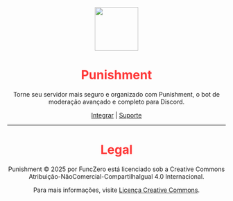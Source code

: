 <div align="center">
  <img src="https://github.com/funczero/Punishment/raw/34b4d0886465860154577d6253a98f09957c83c9/src/d7f8c136f3cd378eaefe967bbea30110.png" width="100">

  <h1 style="color:#fe3838;">Punishment</h1>  

  <p>Torne seu servidor mais seguro e organizado com Punishment, o bot de moderação avançado e completo para Discord.</p>

  <p>
    <a href="https://discord.com/oauth2/authorize?client_id=1155843839932764253&permissions=8&integration_type=0&scope=bot+applications.commands">Integrar</a> | 
    <a href="https://discord.gg/p4ANxp5TKf">Suporte</a>
  </p>
</div>

---

<div align="center">
  <h1 style="color:#fe3838;">Legal</h1>

  <p>Punishment © 2025 por FuncZero está licenciado sob a Creative Commons Atribuição-NãoComercial-CompartilhaIgual 4.0 Internacional.</p>  
  <p>Para mais informações, visite <a href="https://creativecommons.org/licenses/by-nc-sa/4.0/legalcode.pt">Licença Creative Commons</a>.</p>
</div>
